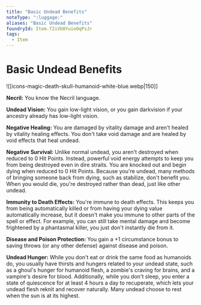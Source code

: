 ```yaml
---
title: "Basic Undead Benefits"
noteType: ":luggage:"
aliases: "Basic Undead Benefits"
foundryId: Item.f2iVb0Yuio0qPsJr
tags:
  - Item
---
```


# Basic Undead Benefits
![[icons-magic-death-skull-humanoid-white-blue.webp|150]]

**Necril:** You know the Necril language.

**Undead Vision:** You gain low-light vision, or you gain darkvision if your ancestry already has low-light vision.

**Negative Healing:** You are damaged by vitality damage and aren't healed by vitality healing effects. You don't take void damage and are healed by void effects that heal undead.

**Negative Survival:** Unlike normal undead, you aren't destroyed when reduced to 0 Hit Points. Instead, powerful void energy attempts to keep you from being destroyed even in dire straits. You are knocked out and begin dying when reduced to 0 Hit Points. Because you're undead, many methods of bringing someone back from dying, such as stabilize, don't benefit you. When you would die, you're destroyed rather than dead, just like other undead.

**Immunity to Death Effects:** You're immune to death effects. This keeps you from being automatically killed or from having your dying value automatically increase, but it doesn't make you immune to other parts of the spell or effect. For example, you can still take mental damage and become frightened by a phantasmal killer, you just don't instantly die from it.

**Disease and Poison Protection:** You gain a +1 circumstance bonus to saving throws (or any other defense) against disease and poison.

**Undead Hunger:** While you don't eat or drink the same food as humanoids do, you usually have thirsts and hungers related to your undead state, such as a ghoul's hunger for humanoid flesh, a zombie's craving for brains, and a vampire's desire for blood. Additionally, while you don't sleep, you enter a state of quiescence for at least 4 hours a day to recuperate, which lets your undead flesh reknit and recover naturally. Many undead choose to rest when the sun is at its highest.
